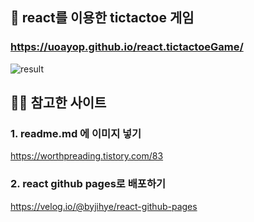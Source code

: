 ## 👾 react를 이용한 tictactoe 게임
### https://uoayop.github.io/react.tictactoeGame/

![result](https://user-images.githubusercontent.com/70973495/107853894-c4564700-6e5b-11eb-9796-6495a7278098.png)

## 👍🏻 참고한 사이트

### 1. readme.md 에 이미지 넣기
https://worthpreading.tistory.com/83

### 2. react github pages로 배포하기
https://velog.io/@byjihye/react-github-pages
